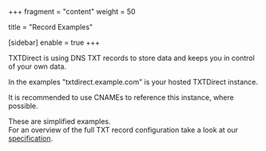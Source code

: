 +++
fragment = "content"
weight = 50

title = "Record Examples"

[sidebar]
  enable = true
+++

TXTDirect is using DNS TXT records to store data and keeps you in control of your own data.


In the examples "txtdirect.example.com" is your hosted TXTDirect instance.

It is recommended to use CNAMEs to reference this instance, where possible.

These are simplified examples.  
For an overview of the full TXT record configuration take a look at our [specification](/docs/specification/).